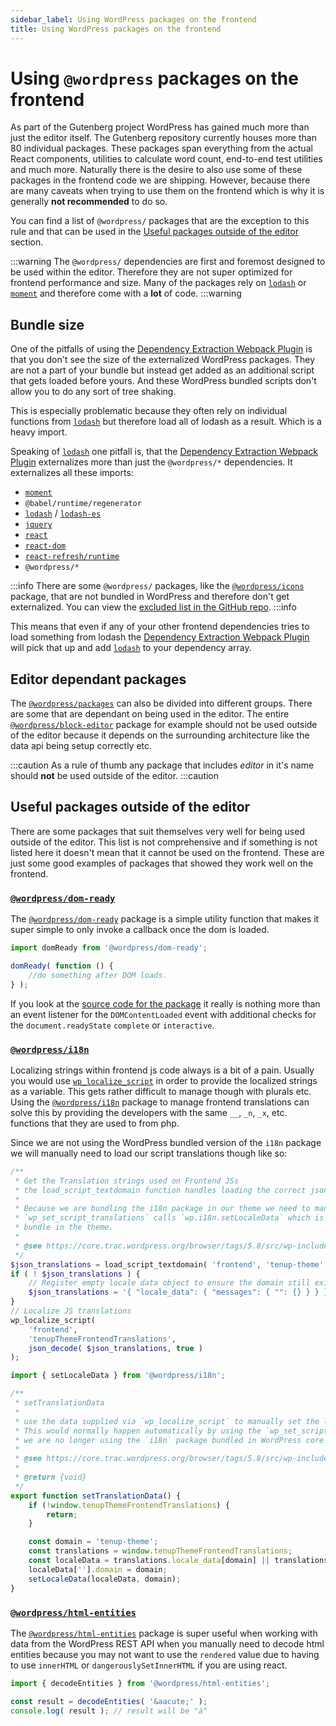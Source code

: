 ```yaml
---
sidebar_label: Using WordPress packages on the frontend
title: Using WordPress packages on the frontend
---
```

# Using `@wordpress` packages on the frontend

As part of the Gutenberg project WordPress has gained much more than just the editor itself. The Gutenberg repository currently houses more than 80 individual packages. These packages span everything from the actual React components, utilities to calculate word count, end-to-end test utilities and much more. Naturally there is the desire to also use some of these packages in the frontend code we are shipping. However, because there are many caveats when trying to use them on the frontend which is why it is generally **not recommended** to do so.

You can find a list of `@wordpress/` packages that are the exception to this rule and that can be used in the [Useful packages outside of the editor](#useful-packages-outside-of-the-editor) section.

:::warning
The `@wordpress/` dependencies are first and foremost designed to be used within the editor. Therefore they are not super optimized for frontend performance and size. Many of the packages rely on [`lodash`](https://lodash.com) or [`moment`](https://momentjs.com) and therefore come with a **lot** of code.
:::warning

## Bundle size

One of the pitfalls of using the [Dependency Extraction Webpack Plugin](https://www.npmjs.com/package/@wordpress/dependency-extraction-webpack-plugin) is that you don't see the size of the externalized WordPress packages. They are not a part of your bundle but instead get added as an additional script that gets loaded before yours. And these WordPress bundled scripts don't allow you to do any sort of tree shaking.

This is especially problematic because they often rely on individual functions from [`lodash`](https://lodash.com) but therefore load all of lodash as a result. Which is a heavy import.

Speaking of [`lodash`](https://lodash.com) one pitfall is, that the [Dependency Extraction Webpack Plugin](https://www.npmjs.com/package/@wordpress/dependency-extraction-webpack-plugin) externalizes more than just the `@wordpress/*` dependencies. It externalizes all these imports:

- [`moment`](https://momentjs.com)
- `@babel/runtime/regenerator`
- [`lodash`](https://lodash.com) / [`lodash-es`](https://www.npmjs.com/package/lodash-es)
- [`jquery`](https://jquery.com)
- [`react`](https://reactjs.org)
- [`react-dom`](https://reactjs.org/docs/react-dom.html)
- [`react-refresh/runtime`](https://www.npmjs.com/package/react-refresh)
- `@wordpress/*`

:::info
There are some `@wordpress/` packages, like the [`@wordpress/icons`](https://developer.wordpress.org/block-editor/reference-guides/packages/packages-icons/) package, that are not bundled in WordPress and therefore don't get externalized. You can view the [excluded list in the GitHub repo](https://github.com/WordPress/gutenberg/blob/b1f2064d64df4db70a379c690ee1e28ebef8b86d/packages/dependency-extraction-webpack-plugin/lib/util.js#L2-L6).
:::info

This means that even if any of your other frontend dependencies tries to load something from lodash the [Dependency Extraction Webpack Plugin](https://www.npmjs.com/package/@wordpress/dependency-extraction-webpack-plugin) will pick that up and add [`lodash`](https://lodash.com) to your dependency array.

## Editor dependant packages

The [`@wordpress/packages`](https://developer.wordpress.org/block-editor/reference-guides/packages/) can also be divided into different groups. There are some that are dependant on being used in the editor. The entire [`@wordpress/block-editor`](https://developer.wordpress.org/block-editor/reference-guides/packages/packages-block-editor/) package for example should not be used outside of the editor because it depends on the surrounding architecture like the data api being setup correctly etc.

:::caution
As a rule of thumb any package that includes _editor_ in it's name should **not** be used outside of the editor.
:::caution

## Useful packages outside of the editor

There are some packages that suit themselves very well for being used outside of the editor. This list is not comprehensive and if something is not listed here it doesn't mean that it cannot be used on the frontend. These are just some good examples of packages that showed they work well on the frontend.

### [`@wordpress/dom-ready`](https://developer.wordpress.org/block-editor/reference-guides/packages/packages-dom-ready/)

The [`@wordpress/dom-ready`](https://developer.wordpress.org/block-editor/reference-guides/packages/packages-dom-ready/) package is a simple utility function that makes it super simple to only invoke a callback once the dom is loaded.

```js
import domReady from '@wordpress/dom-ready';

domReady( function () {
    //do something after DOM loads.
} );
```

If you look at the [source code for the package](https://github.com/WordPress/gutenberg/blob/71a63fd636b871b73e475821f94fa634e7550b92/packages/dom-ready/src/index.js#L31-L45) it really is nothing more than an event listener for the `DOMContentLoaded` event with additional checks for the `document.readyState` `complete` or `interactive`.

### [`@wordpress/i18n`](https://developer.wordpress.org/block-editor/reference-guides/packages/packages-i18n/)

Localizing strings within frontend js code always is a bit of a pain. Usually you would use [`wp_localize_script`](https://developer.wordpress.org/reference/functions/wp_localize_script/) in order to provide the localized strings as a variable. This gets rather difficult to manage though with plurals etc. Using the [`@wordpress/i18n`](https://developer.wordpress.org/block-editor/reference-guides/packages/packages-i18n/) package to manage frontend translations can solve this by providing the developers with the same `__`, `_n`, `_x`, etc. functions that they are used to from php.

Since we are not using the WordPress bundled version of the `i18n` package we will manually need to load our script translations though like so:

```php title="core.php"
/**
 * Get the Translation strings used on Frontend JSs
 * the load_script_textdomain function handles loading the correct json file for the the current locale
 *
 * Because we are bundling the i18n package in our theme we need to manually call `setLocaleData` on the frontend.
 * `wp_set_script_translations` calls `wp.i18n.setLocaleData` which is not the same instance of `i18n` as the one we
 * bundle in the theme.
 *
 * @see https://core.trac.wordpress.org/browser/tags/5.8/src/wp-includes/class.wp-scripts.php#L591
 */
$json_translations = load_script_textdomain( 'frontend', 'tenup-theme', TENUP_THEME_PATH . 'languages' );
if ( ! $json_translations ) {
	// Register empty locale data object to ensure the domain still exists.
	$json_translations = '{ "locale_data": { "messages": { "": {} } } }';
}
// Localize JS translations
wp_localize_script(
	'frontend',
	'tenupThemeFrontendTranslations',
	json_decode( $json_translations, true )
);
```

```js title="frontend.js"
import { setLocaleData } from '@wordpress/i18n';

/**
 * setTranslationData
 *
 * use the data supplied via `wp_localize_script` to manually set the locale data for the `i18n` package
 * This would normally happen automatically by using the `wp_set_script_translations` function in php but because
 * we are no longer using the `i18n` package bundled in WordPress core we need to manually replicate this behavior.
 *
 * @see https://core.trac.wordpress.org/browser/tags/5.8/src/wp-includes/class.wp-scripts.php#L591
 *
 * @return {void}
 */
export function setTranslationData() {
	if (!window.tenupThemeFrontendTranslations) {
		return;
	}

	const domain = 'tenup-theme';
	const translations = window.tenupThemeFrontendTranslations;
	const localeData = translations.locale_data[domain] || translations.locale_data.messages;
	localeData[''].domain = domain;
	setLocaleData(localeData, domain);
}

```

### [`@wordpress/html-entities`](https://developer.wordpress.org/block-editor/reference-guides/packages/packages-html-entities/)

The [`@wordpress/html-entities`](https://developer.wordpress.org/block-editor/reference-guides/packages/packages-html-entities/) package is super useful when working with data from the WordPress REST API when you manually need to decode html entities because you may not want to use the `rendered` value due to having to use `innerHTML` or  `dangerouslySetInnerHTML` if you are using react.

```js
import { decodeEntities } from '@wordpress/html-entities';

const result = decodeEntities( '&aacute;' );
console.log( result ); // result will be "á"
```
